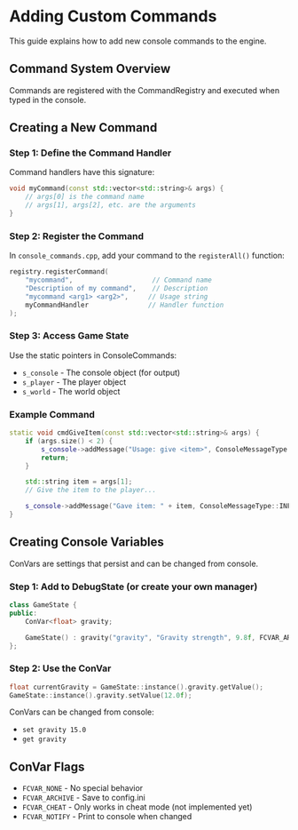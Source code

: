 # Adding Custom Commands

This guide explains how to add new console commands to the engine.

## Command System Overview

Commands are registered with the CommandRegistry and executed when typed in the console.

## Creating a New Command

### Step 1: Define the Command Handler

Command handlers have this signature:
```cpp
void myCommand(const std::vector<std::string>& args) {
    // args[0] is the command name
    // args[1], args[2], etc. are the arguments
}
```

### Step 2: Register the Command

In `console_commands.cpp`, add your command to the `registerAll()` function:

```cpp
registry.registerCommand(
    "mycommand",                    // Command name
    "Description of my command",    // Description
    "mycommand <arg1> <arg2>",     // Usage string
    myCommandHandler               // Handler function
);
```

### Step 3: Access Game State

Use the static pointers in ConsoleCommands:
- `s_console` - The console object (for output)
- `s_player` - The player object
- `s_world` - The world object

### Example Command

```cpp
static void cmdGiveItem(const std::vector<std::string>& args) {
    if (args.size() < 2) {
        s_console->addMessage("Usage: give <item>", ConsoleMessageType::WARNING);
        return;
    }

    std::string item = args[1];
    // Give the item to the player...

    s_console->addMessage("Gave item: " + item, ConsoleMessageType::INFO);
}
```

## Creating Console Variables

ConVars are settings that persist and can be changed from console.

### Step 1: Add to DebugState (or create your own manager)

```cpp
class GameState {
public:
    ConVar<float> gravity;

    GameState() : gravity("gravity", "Gravity strength", 9.8f, FCVAR_ARCHIVE) {}
};
```

### Step 2: Use the ConVar

```cpp
float currentGravity = GameState::instance().gravity.getValue();
GameState::instance().gravity.setValue(12.0f);
```

ConVars can be changed from console:
- `set gravity 15.0`
- `get gravity`

## ConVar Flags

- `FCVAR_NONE` - No special behavior
- `FCVAR_ARCHIVE` - Save to config.ini
- `FCVAR_CHEAT` - Only works in cheat mode (not implemented yet)
- `FCVAR_NOTIFY` - Print to console when changed
